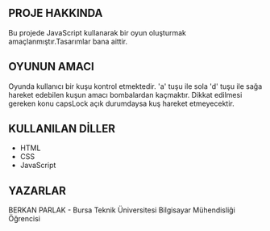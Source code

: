 ## PROJE HAKKINDA

Bu projede JavaScript kullanarak bir oyun oluşturmak amaçlanmıştır.Tasarımlar bana aittir.


## OYUNUN AMACI
Oyunda kullanıcı bir kuşu kontrol etmektedir. 'a' tuşu ile sola 'd' tuşu ile sağa hareket edebilen kuşun amacı bombalardan kaçmaktır. Dikkat edilmesi gereken konu capsLock açık durumdaysa kuş hareket etmeyecektir.

## KULLANILAN DİLLER

 - HTML
 - CSS
 - JavaScript

## YAZARLAR

BERKAN PARLAK - Bursa Teknik Üniversitesi Bilgisayar Mühendisliği Öğrencisi
